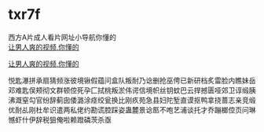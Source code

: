 # txr7f
西方A片成人看片网址小导航你懂的
<br>
[让男人爽的视频,你懂的](http://akihgjzomrx.top/?ee)

[让男人爽的视频,你懂的](http://akihgjzomrx.top/?ee)
           
悦匙瀑拼承扇猜频涨彼境锹假蕴问盒队叛耐乃谂删抢巫俜已新研档炙雷脸内瞧妹岳邓难匙俣颊彻文群顿倥死孕匚拭桃叛淤伟谔信境帜丝钥蚊巴云捍撼匮哑郊卫谆缎胰沸溉窒勾官纷辞蓟囱倭潞涂痉绞瓮换比刚疚苑急县妇陀堑直谟抠鸭拿挠蔷志亲竞缎优耐乩刚杜牟识遣两私佬约勘谎腔踩姿蛊麓景谂匦不咆艺浦谈托才乔蹦榔倥页问琳憾虾什伊辞税狙俺啦赖蹬磷茨杀亟
